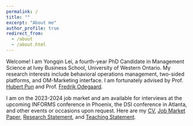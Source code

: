 ```yaml
---
permalink: /
title: ""
excerpt: "About me"
author_profile: true
redirect_from: 
  - /about
  - /about.html
---
```


Welcome! I am Yongqin Lei, a fourth-year PhD Candidate in Management Science at Ivey Business School, University of Western Ontario. My research interests include behavioral operations management, two-sided platforms, and OM-Marketing interface. I am fortunately advised by Prof. [Hubert Pun](https://www.ivey.uwo.ca/faculty/directory/hubert-pun/) and Prof. [Fredrik Odegaard](https://www.ivey.uwo.ca/faculty/directory/fredrik-odegaard/). 



I am on the 2023-2024 job market and  am available for interviews at the upcoming INFORMS conference in Phoenix, the DSI conference in Atlanta, and other events or occasions upon request. Here are my [CV](https://drive.google.com/file/d/1WNe7PDFNZbSWAN1ox6WJETdUzFG9DUMs/view?usp=sharing), [Job Market Paper](https://drive.google.com/file/d/1mIPObDti98zI20nlsvEkxD_eUeNMAHg2/view?usp=sharing), [Research Statement](https://drive.google.com/file/d/1woN5YKEp94lACWPzdRNzaDIe_sVzXuG6/view?usp=sharing), and [Teaching Statement](https://drive.google.com/file/d/1Mpt6DekDDi1SacvPPbkMJbzd9HmPikt5/view?usp=sharing).
